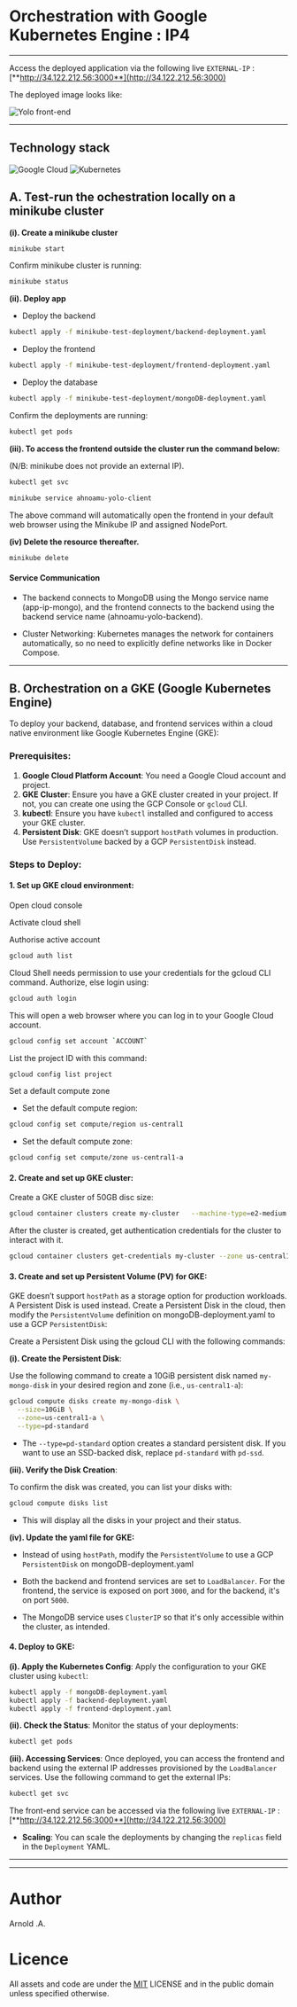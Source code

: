 
# Orchestration with Google Kubernetes Engine : IP4

--------------------------------------------------------------------------------------------------------

Access the deployed application via the following live `EXTERNAL-IP` : [**http://34.122.212.56:3000**](http://34.122.212.56:3000)

The deployed image looks like:


![Yolo front-end](./front-end-image.png?raw=true)

--------------------------------------------------------------------------------------------------------

## Technology stack
![Google Cloud](https://img.shields.io/badge/GoogleCloud-%234285F4.svg?style=for-the-badge&logo=google-cloud&logoColor=white)
![Kubernetes](https://img.shields.io/badge/kubernetes-%23326ce5.svg?style=for-the-badge&logo=kubernetes&logoColor=white)



## A. Test-run the ochestration locally on a minikube cluster

**(i). Create a minikube cluster**

```sh
minikube start
```

Confirm minikube cluster is running:
```sh
minikube status
```

**(ii). Deploy app**

- Deploy the backend

```sh
kubectl apply -f minikube-test-deployment/backend-deployment.yaml
```

- Deploy the frontend
	
```sh
kubectl apply -f minikube-test-deployment/frontend-deployment.yaml
```

- Deploy the database

```sh
kubectl apply -f minikube-test-deployment/mongoDB-deployment.yaml
```


Confirm the deployments are running:	
```sh
kubectl get pods
```


**(iii). To access the frontend outside the cluster run the command below:**

(N/B: minikube does not provide an external IP). 

```sh
kubectl get svc
```

```sh
minikube service ahnoamu-yolo-client 
```
The above command will automatically open the frontend in your default web browser using the Minikube IP and assigned NodePort.


**(iv) Delete the resource thereafter.**

```sh
minikube delete 
```
 

#### Service Communication 
- The backend connects to MongoDB using the Mongo service name (app-ip-mongo), and the frontend connects to the backend using the backend service name (ahnoamu-yolo-backend).

- Cluster Networking: Kubernetes manages the network for containers automatically, so no need to explicitly define networks like in Docker Compose.


--------------------------------------------------------------------------------------------------------




## B. Orchestration on a GKE (Google Kubernetes Engine)

To deploy your backend, database, and frontend services within a cloud native environment like Google Kubernetes Engine (GKE):

### Prerequisites:

1. **Google Cloud Platform Account**: You need a Google Cloud account and project.
2. **GKE Cluster**: Ensure you have a GKE cluster created in your project. If not, you can create one using the GCP Console or `gcloud` CLI.
3. **kubectl**: Ensure you have `kubectl` installed and configured to access your GKE cluster.
4. **Persistent Disk**: GKE doesn’t support `hostPath` volumes in production. Use `PersistentVolume` backed by a GCP `PersistentDisk` instead.


### Steps to Deploy:

#### 1. Set up GKE cloud environment:

Open cloud console

Activate cloud shell

Authorise active account
```bash
gcloud auth list
```
Cloud Shell needs permission to use your credentials for the gcloud CLI command. Authorize, else login using:
   
```bash
gcloud auth login
```
This will open a web browser where you can log in to your Google Cloud account.

```bash
gcloud config set account `ACCOUNT`
```
	
List the project ID with this command:
```bash	
gcloud config list project	
```

Set a default compute zone

- Set the default compute region:

```bash
gcloud config set compute/region us-central1	
```
- Set the default compute zone:
```bash
gcloud config set compute/zone us-central1-a
```


#### 2. Create and set up GKE cluster:

Create a GKE cluster of 50GB disc size:
   
```bash
gcloud container clusters create my-cluster   --machine-type=e2-medium   --zone us-central1-a   --disk-type pd-standard   --disk-size 50GB
```

After the cluster is created, get authentication credentials for the cluster to interact with it.

```bash
gcloud container clusters get-credentials my-cluster --zone us-central1-a
```


#### 3. Create and set up Persistent Volume (PV) for GKE:
   
GKE doesn’t support `hostPath` as a storage option for production workloads. A Persistent Disk is used instead. 
Create a Persistent Disk in the cloud, then modify the `PersistentVolume` definition on mongoDB-deployment.yaml to use a GCP `PersistentDisk`:


Create a Persistent Disk using the gcloud CLI with the following commands:

**(i). Create the Persistent Disk**:

Use the following command to create a 10GiB persistent disk named `my-mongo-disk` in your desired region and zone (i.e., `us-central1-a`):

```bash
gcloud compute disks create my-mongo-disk \
  --size=10GiB \
  --zone=us-central1-a \
  --type=pd-standard
```

- The `--type=pd-standard` option creates a standard persistent disk. If you want to use an SSD-backed disk, replace `pd-standard` with `pd-ssd`.


**(iii). Verify the Disk Creation**:

To confirm the disk was created, you can list your disks with:

```bash
gcloud compute disks list
```
- This will display all the disks in your project and their status.

**(iv). Update the yaml file for GKE:**

- Instead of using `hostPath`, modify the `PersistentVolume` to use a GCP `PersistentDisk` on mongoDB-deployment.yaml

- Both the backend and frontend services are set to `LoadBalancer`. For the frontend, the service is exposed on port `3000`, and for the backend, it's on port `5000`.

- The MongoDB service uses `ClusterIP` so that it's only accessible within the cluster, as intended.



#### 4. Deploy to GKE:

**(i). Apply the Kubernetes Config**:
Apply the configuration to your GKE cluster using `kubectl`:

```bash
kubectl apply -f mongoDB-deployment.yaml
kubectl apply -f backend-deployment.yaml
kubectl apply -f frontend-deployment.yaml
```

**(ii). Check the Status**:
Monitor the status of your deployments:

```bash
kubectl get pods
```

**(iii). Accessing Services**:
Once deployed, you can access the frontend and backend using the external IP addresses provisioned by the `LoadBalancer` services. Use the following command to get the external IPs:

```bash
kubectl get svc
```
   
The front-end service can be accessed via the following live `EXTERNAL-IP` : [**http://34.122.212.56:3000**](http://34.122.212.56:3000)


- **Scaling**: You can scale the deployments by changing the `replicas` field in the `Deployment` YAML.

-------------------------------------------------------------------------------------------------------- 

-------------------------------------------------------------------------------------------------------- 

# Author
Arnold .A.


# Licence
All assets and code are under the [MIT](https://choosealicense.com/licenses/mit/) LICENSE and in the public domain unless specified otherwise.



